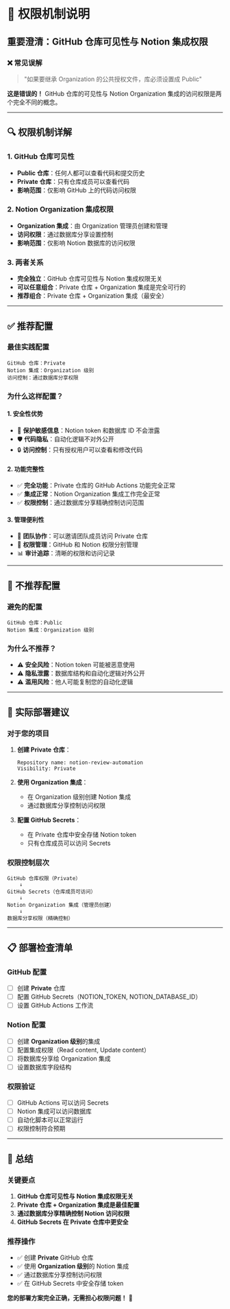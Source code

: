 # 🔐 权限机制说明

## 重要澄清：GitHub 仓库可见性与 Notion 集成权限

### ❌ 常见误解
> "如果要继承 Organization 的公共授权文件，库必须设置成 Public"

**这是错误的！** GitHub 仓库的可见性与 Notion Organization 集成的访问权限是两个完全不同的概念。

---

## 🔍 权限机制详解

### 1. GitHub 仓库可见性
- **Public 仓库**：任何人都可以查看代码和提交历史
- **Private 仓库**：只有仓库成员可以查看代码
- **影响范围**：仅影响 GitHub 上的代码访问权限

### 2. Notion Organization 集成权限
- **Organization 集成**：由 Organization 管理员创建和管理
- **访问权限**：通过数据库分享设置控制
- **影响范围**：仅影响 Notion 数据库的访问权限

### 3. 两者关系
- **完全独立**：GitHub 仓库可见性与 Notion 集成权限无关
- **可以任意组合**：Private 仓库 + Organization 集成是完全可行的
- **推荐组合**：Private 仓库 + Organization 集成（最安全）

---

## ✅ 推荐配置

### 最佳实践配置
```
GitHub 仓库：Private
Notion 集成：Organization 级别
访问控制：通过数据库分享权限
```

### 为什么这样配置？

#### 1. 安全性优势
- 🔐 **保护敏感信息**：Notion token 和数据库 ID 不会泄露
- 🛡️ **代码隐私**：自动化逻辑不对外公开
- 🔒 **访问控制**：只有授权用户可以查看和修改代码

#### 2. 功能完整性
- ✅ **完全功能**：Private 仓库的 GitHub Actions 功能完全正常
- ✅ **集成正常**：Notion Organization 集成工作完全正常
- ✅ **权限控制**：通过数据库分享精确控制访问范围

#### 3. 管理便利性
- 👥 **团队协作**：可以邀请团队成员访问 Private 仓库
- 🔄 **权限管理**：GitHub 和 Notion 权限分别管理
- 📊 **审计追踪**：清晰的权限和访问记录

---

## 🚫 不推荐配置

### 避免的配置
```
GitHub 仓库：Public
Notion 集成：Organization 级别
```

### 为什么不推荐？
- ⚠️ **安全风险**：Notion token 可能被恶意使用
- ⚠️ **隐私泄露**：数据库结构和自动化逻辑对外公开
- ⚠️ **滥用风险**：他人可能复制您的自动化逻辑

---

## 🔧 实际部署建议

### 对于您的项目
1. **创建 Private 仓库**：
   ```
   Repository name: notion-review-automation
   Visibility: Private
   ```

2. **使用 Organization 集成**：
   - 在 Organization 级别创建 Notion 集成
   - 通过数据库分享控制访问权限

3. **配置 GitHub Secrets**：
   - 在 Private 仓库中安全存储 Notion token
   - 只有仓库成员可以访问 Secrets

### 权限控制层次
```
GitHub 仓库权限（Private）
    ↓
GitHub Secrets（仓库成员可访问）
    ↓
Notion Organization 集成（管理员创建）
    ↓
数据库分享权限（精确控制）
```

---

## 📋 部署检查清单

### GitHub 配置
- [ ] 创建 **Private** 仓库
- [ ] 配置 GitHub Secrets（NOTION_TOKEN, NOTION_DATABASE_ID）
- [ ] 设置 GitHub Actions 工作流

### Notion 配置
- [ ] 创建 **Organization 级别**的集成
- [ ] 配置集成权限（Read content, Update content）
- [ ] 将数据库分享给 Organization 集成
- [ ] 设置数据库字段结构

### 权限验证
- [ ] GitHub Actions 可以访问 Secrets
- [ ] Notion 集成可以访问数据库
- [ ] 自动化脚本可以正常运行
- [ ] 权限控制符合预期

---

## 🎯 总结

### 关键要点
1. **GitHub 仓库可见性与 Notion 集成权限无关**
2. **Private 仓库 + Organization 集成是最佳配置**
3. **通过数据库分享精确控制 Notion 访问权限**
4. **GitHub Secrets 在 Private 仓库中更安全**

### 推荐操作
- ✅ 创建 **Private** GitHub 仓库
- ✅ 使用 **Organization 级别**的 Notion 集成
- ✅ 通过数据库分享控制访问权限
- ✅ 在 GitHub Secrets 中安全存储 token

**您的部署方案完全正确，无需担心权限问题！** 🎉
